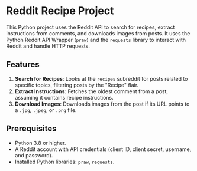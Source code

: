 # Reddit Recipe Project

This Python project uses the Reddit API to search for recipes, extract instructions from comments, and downloads images from posts. It uses the Python Reddit API Wrapper (`praw`) and the `requests` library to interact with Reddit and handle HTTP requests.

## Features
1. **Search for Recipes**: Looks at the `recipes` subreddit for posts related to specific topics, filtering posts by the "Recipe" flair.
2. **Extract Instructions**: Fetches the oldest comment from a post, assuming it contains recipe instructions.
3. **Download Images**: Downloads images from the post if its URL points to a `.jpg`, `.jpeg`, or `.png` file.

## Prerequisites
- Python 3.8 or higher.
- A Reddit account with API credentials (client ID, client secret, username, and password).
- Installed Python libraries: `praw`, `requests`.
